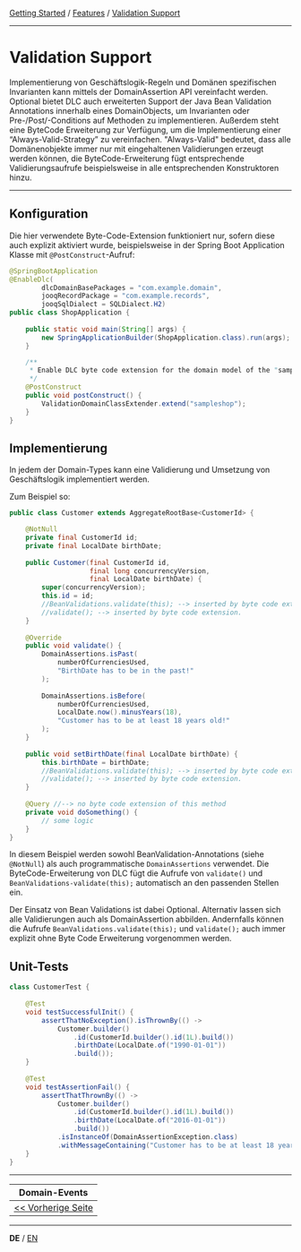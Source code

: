 [Getting Started](../index_de.md) / [Features](../guides/features_de.md) / [Validation Support](validation_support_de.md)

---

# Validation Support
Implementierung von Geschäftslogik-Regeln und Domänen spezifischen Invarianten kann mittels der DomainAssertion API vereinfacht werden. 
Optional bietet DLC auch erweiterten Support der Java Bean Validation Annotations innerhalb eines DomainObjects, um 
Invarianten oder Pre-/Post/-Conditions auf Methoden zu implementieren. Außerdem steht eine ByteCode Erweiterung zur Verfügung, um die 
Implementierung einer “Always-Valid-Strategy” zu vereinfachen. "Always-Valid" bedeutet, dass alle Domänenobjekte immer nur mit eingehaltenen
Validierungen erzeugt werden können, die ByteCode-Erweiterung fügt entsprechende Validierungsaufrufe beispielsweise in alle entsprechenden 
Konstruktoren hinzu.

---
## Konfiguration
Die hier verwendete Byte-Code-Extension funktioniert nur, sofern diese
auch explizit aktiviert wurde, beispielsweise in der Spring Boot Application Klasse mit `@PostConstruct`-Aufruf:

```Java
@SpringBootApplication
@EnableDlc(
        dlcDomainBasePackages = "com.example.domain",
        jooqRecordPackage = "com.example.records",
        jooqSqlDialect = SQLDialect.H2)
public class ShopApplication {
    
    public static void main(String[] args) {
        new SpringApplicationBuilder(ShopApplication.class).run(args);
    }

    /**
     * Enable DLC byte code extension for the domain model of the "sampleshop"
     */
    @PostConstruct
    public void postConstruct() {
        ValidationDomainClassExtender.extend("sampleshop");
    }
}
```

## Implementierung
In jedem der Domain-Types kann eine Validierung und Umsetzung von Geschäftslogik implementiert werden.

Zum Beispiel so:
```Java
public class Customer extends AggregateRootBase<CustomerId> {

    @NotNull
    private final CustomerId id;
    private final LocalDate birthDate;
    
    public Customer(final CustomerId id,
                    final long concurrencyVersion,
                    final LocalDate birthDate) {
        super(concurrencyVersion);
        this.id = id;
        //BeanValidations.validate(this); --> inserted by byte code extension.
        //validate(); --> inserted by byte code extension.
    }
    
    @Override
    public void validate() {
        DomainAssertions.isPast(
            numberOfCurrenciesUsed,
            "BirthDate has to be in the past!"
        );
        
        DomainAssertions.isBefore(
            numberOfCurrenciesUsed,
            LocalDate.now().minusYears(18),
            "Customer has to be at least 18 years old!"
        );
    }
    
    public void setBirthDate(final LocalDate birthDate) {
        this.birthDate = birthDate;
        //BeanValidations.validate(this); --> inserted by byte code extension.
        //validate(); --> inserted by byte code extension.
    }
    
    @Query //--> no byte code extension of this method
    private void doSomething() {
        // some logic
    }
}
```
In diesem Beispiel werden sowohl BeanValidation-Annotations (siehe `@NotNull`) als auch programmatische
`DomainAssertions` verwendet. Die ByteCode-Erweiterung von DLC fügt die Aufrufe von `validate()` und `BeanValidations-validate(this);`
automatisch an den passenden Stellen ein. 

Der Einsatz von Bean Validations ist dabei Optional. Alternativ lassen sich 
alle Validierungen auch als DomainAssertion abbilden. Andernfalls können die Aufrufe `BeanValidations.validate(this);` und `validate();` 
auch immer explizit ohne Byte Code Erweiterung vorgenommen werden.

## Unit-Tests
```Java
class CustomerTest {
    
    @Test
    void testSuccessfulInit() {
        assertThatNoException().isThrownBy(() -> 
            Customer.builder()
                .id(CustomerId.builder().id(1L).build())
                .birthDate(LocalDate.of("1990-01-01"))
                .build());
    }
    
    @Test
    void testAssertionFail() {
        assertThatThrownBy(() -> 
            Customer.builder()
                .id(CustomerId.builder().id(1L).build())
                .birthDate(LocalDate.of("2016-01-01"))
                .build())
            .isInstanceOf(DomainAssertionException.class)
            .withMessageContaining("Customer has to be at least 18 years old!");
    }
}
```
---

|             **Domain-Events**             |
|:-----------------------------------------:|
| [<< Vorherige Seite](domain_events_de.md) |

---

**DE** / [EN](../../english/features/validation_support_en.md)
